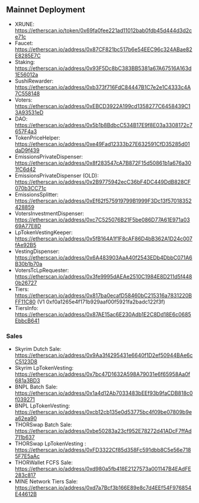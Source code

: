 ## Mainnet Deployment

- XRUNE: https://etherscan.io/token/0x69fa0fee221ad11012bab0fdb45d444d3d2ce71c
- Faucet: https://etherscan.io/address/0x87CF821bc517b6e54EEC96c324ABae82E8285E7C
- Staking: https://etherscan.io/address/0x93F5Dc8bC383BB5381a67A67516A163d1E56012a
- SushiRewarder: https://etherscan.io/address/0xb373f716FdC84447B1C7e2e1C4333c4A7C558148
- Voters: https://etherscan.io/address/0xEBCD3922A199cd1358277C6458439C13A93531eD
- DAO: https://etherscan.io/address/0x5b1b8BdbcC534B17E9f8E03a3308172c7657F4a3
- TokenPriceHelper: https://etherscan.io/address/0xe49Fad12333b27E632591CfD35285d01daD9f439
- EmissionsPrivateDispenser: https://etherscan.io/address/0x8f283547cA7B872F15d50861b1a676a301fC6d42
- EmissionsPrivateDispenser (OLD): https://etherscan.io/address/0x2B9775942ecC36bF4DC449DdB828CF070b3CC71c
- EmissionsSplitter: https://etherscan.io/address/0xEf62f575919799B1999F3Dc13f57018352428859
- VotersInvestmentDispenser: https://etherscan.io/address/0xc7C525076B21F5be086D77A61E971a0369A77E8D
- LpTokenVestingKeeper: https://etherscan.io/address/0x5fB164A1f1F8cAF86D4bB362A1D24c007fAe92B5
- VestingDispenser: https://etherscan.io/address/0x6A483903AaA40f2543EDb4DbbC071A6B30b1b70a
- VotersTcLpRequester: https://etherscan.io/address/0x3fe9995dAEAe2510C1984E8D211d5f4480b26727
- Tiers: https://etherscan.io/address/0x817ba0ecafD58460bC215316a7831220BFF11C80 (V1 0xf0a1265e4f171b929aaf00f5921fa2badc122f3f)
- TiersInfo: https://etherscan.io/address/0x87AE15ac6E230Adb1E2C8Dd18E6c0685EbbcB641

### Sales

- Skyrim Dutch Sale: https://etherscan.io/address/0x9Aa3f4295431e6640f1D2ef50944BAe6cC5123D8
- Skyrim LpTokenVesting: https://etherscan.io/address/0x7bc47D1632A598A79031e6f65958Aa0f681a3BD3
- BNPL Batch Sale: https://etherscan.io/address/0x1a4d12Ab7033483bEEf93b9faCDB818c0f039271
- BNPL LpTokenVesting: https://etherscan.io/address/0xcb12cb135e0d53775bc4f09be07809b9ea62ea90
- THORSwap Batch Sale: https://etherscan.io/address/0xbe50283a23cf952E78272d41ADcF7ffAd711b637
- THORSwap LpTokenVesting : https://etherscan.io/address/0xFD3322Cf85d358Fc591dbb8C5e56e7185F7E5aAc
- THORWallet FCFS Sale: https://etherscan.io/address/0xd980a5fb418E2127573a001147B4EAdFE283c817
- MINE Network Tiers Sale: https://etherscan.io/address/0xd7a7Bcf3b166E89e8c7d4EEf54F976854E44612B